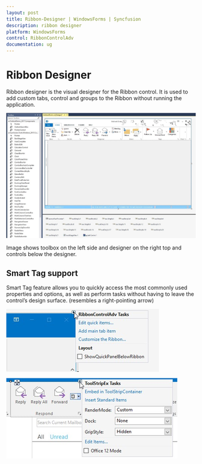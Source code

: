 ```yaml
---
layout: post
title: Ribbon-Designer | WindowsForms | Syncfusion
description: ribbon designer
platform: WindowsForms
control: RibbonControlAdv 
documentation: ug
---
```


# Ribbon Designer

Ribbon designer is the visual designer for the Ribbon control. It is used to add custom tabs, control and groups to the Ribbon without running the application.

![](Ribbon_Designer_Images/Ribbon-Designer_img1.jpg)

Image shows toolbox on the left side and designer on the right top and controls below the designer.

## Smart Tag support

Smart Tag feature allows you to quickly access the most commonly used properties and options, as well as perform tasks without having to leave the control’s design surface. (resembles a right-pointing arrow)

![](Ribbon_Designer_Images/Ribbon-Designer_img2.jpg)

![](Ribbon_Designer_Images/Ribbon-Designer_img3.jpg)

